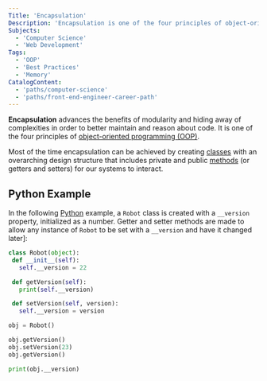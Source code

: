 ```yaml
---
Title: 'Encapsulation'
Description: 'Encapsulation is one of the four principles of object-oriented programming (OOP), and it advances the benefits of modularity and hiding away of complexities in order to better maintain and reason about code.'
Subjects:
  - 'Computer Science'
  - 'Web Development'
Tags:
  - 'OOP'
  - 'Best Practices'
  - 'Memory'
CatalogContent:
  - 'paths/computer-science'
  - 'paths/front-end-engineer-career-path'
---
```


**Encapsulation** advances the benefits of modularity and hiding away of complexities in order to better maintain and reason about code. It is one of the four principles of [object-oriented programming (OOP)](https://www.codecademy.com/resources/docs/general/object-oriented-programming).

Most of the time encapsulation can be achieved by creating [classes](https://www.codecademy.com/resources/docs/general/class) with an overarching design structure that includes private and public [methods](https://www.codecademy.com/resources/docs/general/method) (or getters and setters) for our systems to interact.

## Python Example

In the following [Python](https://www.codecademy.com/resources/docs/python) example, a `Robot` class is created with a `__version` property, initialized as a number. Getter and setter methods are made to allow any instance of `Robot` to be set with a `__version` and have it changed later]:

```py
class Robot(object):
 def __init__(self):
   self.__version = 22

 def getVersion(self):
   print(self.__version)

 def setVersion(self, version):
   self.__version = version

obj = Robot()

obj.getVersion()
obj.setVersion(23)
obj.getVersion()

print(obj.__version)
```
